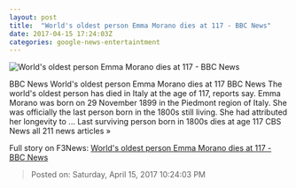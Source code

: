 ```yaml
---
layout: post
title:  "World's oldest person Emma Morano dies at 117 - BBC News"
date: 2017-04-15 17:24:03Z
categories: google-news-entertaintment
---
```


![World's oldest person Emma Morano dies at 117 - BBC News](https://ichef.bbci.co.uk/news/1024/cpsprodpb/126BF/production/_95655457_mediaitem95654962.jpg)

BBC News World's oldest person Emma Morano dies at 117 BBC News The world's oldest person has died in Italy at the age of 117, reports say. Emma Morano was born on 29 November 1899 in the Piedmont region of Italy. She was officially the last person born in the 1800s still living. She had attributed her longevity to ... Last surviving person born in 1800s dies at age 117 CBS News all 211 news articles »


Full story on F3News: [World's oldest person Emma Morano dies at 117 - BBC News](http://www.f3nws.com/n/QmSqSH)

> Posted on: Saturday, April 15, 2017 10:24:03 PM
